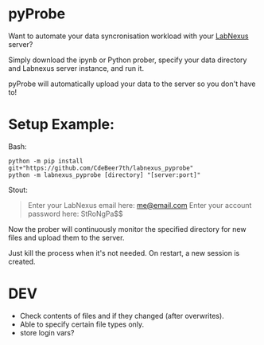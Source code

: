 # pyProbe

Want to automate your data syncronisation workload with your [LabNexus](https://github.com/CdeBeer7th/labnexus_server) server?

Simply download the ipynb or Python prober, specify your data directory and Labnexus server instance, and run it.

pyProbe will automatically upload your data to the server so you don't have to!

# Setup Example:

Bash:

```
python -m pip install git+"https://github.com/CdeBeer7th/labnexus_pyprobe"
python -m labnexus_pyprobe [directory] "[server:port]"
```

Stout:

> Enter your LabNexus email here: me@email.com
> Enter your account password here: StRoNgPa$$

Now the prober will continuously monitor the specified directory for new files and upload them to the server.

Just kill the process when it's not needed. On restart, a new session is created.

# DEV

- Check contents of files and if they changed (after overwrites).
- Able to specify certain file types only.
- store login vars?
